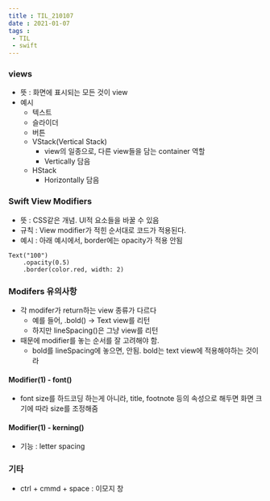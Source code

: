 ```yaml
---
title : TIL_210107
date : 2021-01-07
tags :
 - TIL
 - swift
---
```


### views
* 뜻 : 화면에 표시되는 모든 것이 view 
* 예시
    * 텍스트
    * 슬라이더
    * 버튼
    * VStack(Vertical Stack)
        * view의 일종으로, 다른 view들을 담는 container 역할
        * Vertically 담음
    * HStack
        * Horizontally 담음

### Swift View Modifiers
* 뜻 : CSS같은 개념. UI적 요소들을 바꿀 수 있음
* 규칙 : View modifier가 적힌 순서대로 코드가 적용된다.
* 예시 : 아래 예시에서, border에는 opacity가 적용 안됨
```
Text("100")
    .opacity(0.5)
    .border(color.red, width: 2)
```
### Modifers 유의사항
* 각 modifer가 return하는 view 종류가 다르다
    * 예를 들어, .bold() -> Text view를 리턴
    * 하지만 lineSpacing()은 그냥 view를 리턴
* 때문에 modifier를 놓는 순서를 잘 고려해야 함. 
    * bold를 lineSpacing에 놓으면, 안됨. bold는 text view에 적용해야하는 것이라

#### Modifier(1) - font()
* font size를 하드코딩 하는게 아니라, title, footnote 등의 속성으로 해두면 화면 크기에 따라 size를 조정해줌

#### Modifier(1) - kerning()
* 기능 : letter spacing



### 기타
* ctrl + cmmd + space : 이모지 창
        